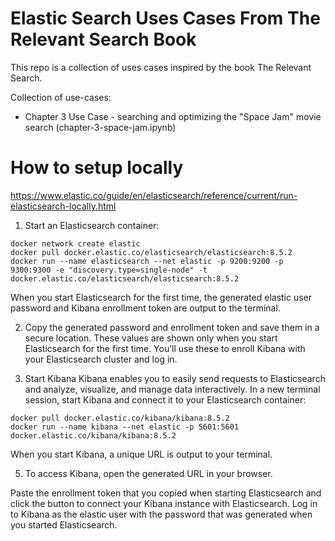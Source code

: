 # Elastic Search Uses Cases From The Relevant Search Book #
This repo is a collection of uses cases inspired by the book The Relevant Search.


Collection of use-cases:
- Chapter 3 Use Case - searching and optimizing the "Space Jam" movie search (chapter-3-space-jam.ipynb)  


# How to setup locally
https://www.elastic.co/guide/en/elasticsearch/reference/current/run-elasticsearch-locally.html
1. Start an Elasticsearch container:
```
docker network create elastic
docker pull docker.elastic.co/elasticsearch/elasticsearch:8.5.2
docker run --name elasticsearch --net elastic -p 9200:9200 -p 9300:9300 -e "discovery.type=single-node" -t docker.elastic.co/elasticsearch/elasticsearch:8.5.2
```
When you start Elasticsearch for the first time, the generated elastic user password and Kibana enrollment token are output to the terminal.

2. Copy the generated password and enrollment token and save them in a secure location. These values are shown only when you start Elasticsearch for the first time. You’ll use these to enroll Kibana with your Elasticsearch cluster and log in.

4. Start Kibana
Kibana enables you to easily send requests to Elasticsearch and analyze, visualize, and manage data interactively.
In a new terminal session, start Kibana and connect it to your Elasticsearch container:
```
docker pull docker.elastic.co/kibana/kibana:8.5.2
docker run --name kibana --net elastic -p 5601:5601 docker.elastic.co/kibana/kibana:8.5.2
```
When you start Kibana, a unique URL is output to your terminal.

5. To access Kibana, open the generated URL in your browser.

Paste the enrollment token that you copied when starting Elasticsearch and click the button to connect your Kibana instance with Elasticsearch.
Log in to Kibana as the elastic user with the password that was generated when you started Elasticsearch.
